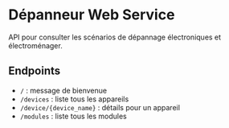 # Dépanneur Web Service

API pour consulter les scénarios de dépannage électroniques et électroménager.

## Endpoints
- `/` : message de bienvenue
- `/devices` : liste tous les appareils
- `/device/{device_name}` : détails pour un appareil
- `/modules` : liste tous les modules
